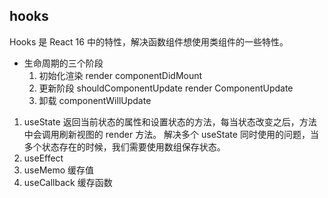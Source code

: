 ## hooks
  Hooks 是 React 16 中的特性，解决函数组件想使用类组件的一些特性。

- 生命周期的三个阶段
  1. 初始化渲染 render  componentDidMount
  2. 更新阶段 shouldComponentUpdate  render  ComponentUpdate 
  3. 卸载 componentWillUpdate

1. useState 
   返回当前状态的属性和设置状态的方法，每当状态改变之后，方法中会调用刷新视图的 render 方法。
   解决多个 useState 同时使用的问题，当多个状态存在的时候，我们需要使用数组保存状态。
2. useEffect
3. useMemo  缓存值
4. useCallback  缓存函数